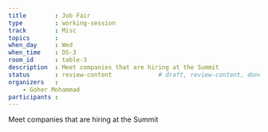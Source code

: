 ```yaml
---
title        : Job Fair
type         : working-session
track        : Misc
topics       :
when_day     : Wed
when_time    : DS-3
room_id      : table-3
description  : Meet companies that are hiring at the Summit
status       : review-content             # draft, review-content, done
organizers   :
    - Goher Mohammad
participants :
---
```


Meet companies that are hiring at the Summit
